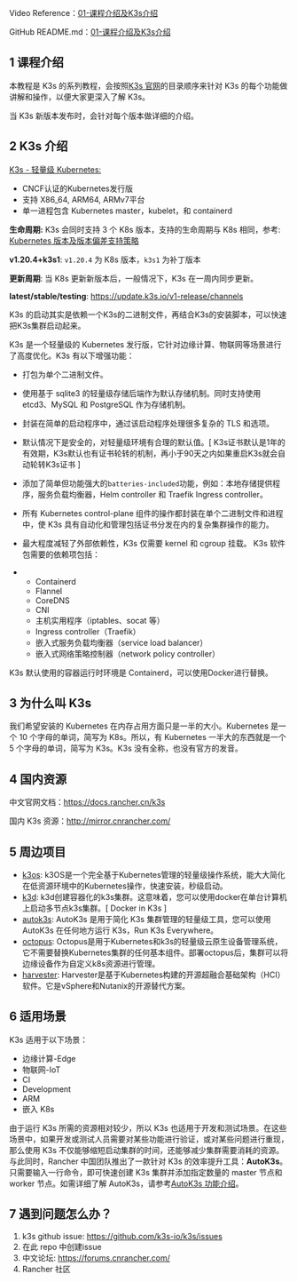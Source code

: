Video Reference：[01-课程介绍及K3s介绍](https://www.bilibili.com/video/BV1yR4y1g7Ud/?spm_id_from=333.1007.top_right_bar_window_history.content.click&vd_source=9560c118fae1db9638f05a6ba2527085)

GitHub README.md：[01-课程介绍及K3s介绍](https://github.com/kingsd041/k3s-tutorial/blob/main/01-课程介绍及K3s介绍/README.md)

## 1 课程介绍

本教程是 K3s 的系列教程，会按照[K3s 官网](https://docs.rancher.cn/k3s/)的目录顺序来针对 K3s 的每个功能做讲解和操作，以便大家更深入了解 K3s。

当 K3s 新版本发布时，会针对每个版本做详细的介绍。

## 2 K3s 介绍

[K3s - 轻量级 Kubernetes:](https://docs.rancher.cn/docs/k3s/_index)

- CNCF认证的Kubernetes发行版
- 支持 X86_64, ARM64, ARMv7平台
- 单一进程包含 Kubernetes master，kubelet，和 containerd

**生命周期:** K3s 会同时支持 3 个 K8s 版本，支持的生命周期与 K8s 相同，参考: [Kubernetes 版本及版本偏差支持策略](https://kubernetes.io/zh/docs/setup/release/version-skew-policy/)

**v1.20.4+k3s1**: `v1.20.4` 为 K8s 版本，`k3s1` 为补丁版本

**更新周期**: 当 K8s 更新新版本后，一般情况下，K3s 在一周内同步更新。

**latest/stable/testing**: https://update.k3s.io/v1-release/channels

K3s 的启动其实是依赖一个K3s的二进制文件，再结合K3s的安装脚本，可以快速把K3s集群启动起来。

K3s 是一个轻量级的 Kubernetes 发行版，它针对边缘计算、物联网等场景进行了高度优化。K3s 有以下增强功能：

- 打包为单个二进制文件。
- 使用基于 sqlite3 的轻量级存储后端作为默认存储机制。同时支持使用 etcd3、MySQL 和 PostgreSQL 作为存储机制。
- 封装在简单的启动程序中，通过该启动程序处理很多复杂的 TLS 和选项。
- 默认情况下是安全的，对轻量级环境有合理的默认值。[ K3s证书默认是1年的有效期，K3s默认也有证书轮转的机制，再小于90天之内如果重启K3s就会自动轮转K3s证书 ]
- 添加了简单但功能强大的`batteries-included`功能，例如：本地存储提供程序，服务负载均衡器，Helm controller 和 Traefik Ingress controller。
- 所有 Kubernetes control-plane 组件的操作都封装在单个二进制文件和进程中，使 K3s 具有自动化和管理包括证书分发在内的复杂集群操作的能力。
- 最大程度减轻了外部依赖性，K3s 仅需要 kernel 和 cgroup 挂载。 K3s 软件包需要的依赖项包括：

- - Containerd
  - Flannel
  - CoreDNS
  - CNI
  - 主机实用程序（iptables、socat 等）
  - Ingress controller（Traefik）
  - 嵌入式服务负载均衡器（service load balancer）
  - 嵌入式网络策略控制器（network policy controller）

K3s 默认使用的容器运行时环境是 Containerd，可以使用Docker进行替换。

## 3 为什么叫 K3s

我们希望安装的 Kubernetes 在内存占用方面只是一半的大小。Kubernetes 是一个 10 个字母的单词，简写为 K8s。所以，有 Kubernetes 一半大的东西就是一个 5 个字母的单词，简写为 K3s。K3s 没有全称，也没有官方的发音。

## 4 国内资源

中文官网文档：https://docs.rancher.cn/k3s

国内 K3s 资源：http://mirror.cnrancher.com/

## 5 周边项目

- [k3os](https://github.com/rancher/k3os): k3OS是一个完全基于Kubernetes管理的轻量级操作系统，能大大简化在低资源环境中的Kubernetes操作，快速安装，秒级启动。
- [k3d](https://github.com/rancher/k3d): k3d创建容器化的k3s集群。这意味着，您可以使用docker在单台计算机上启动多节点k3s集群。[ Docker in K3s ]
- [autok3s](https://github.com/cnrancher/autok3s): AutoK3s 是用于简化 K3s 集群管理的轻量级工具，您可以使用 AutoK3s 在任何地方运行 K3s，Run K3s Everywhere。
- [octopus](https://github.com/cnrancher/octopus): Octopus是用于Kubernetes和k3s的轻量级云原生设备管理系统，它不需要替换Kubernetes集群的任何基本组件。部署octopus后，集群可以将边缘设备作为自定义k8s资源进行管理。
- [harvester](https://github.com/rancher/harvester): Harvester是基于Kubernetes构建的开源超融合基础架构（HCI）软件。它是vSphere和Nutanix的开源替代方案。

## 6 适用场景

K3s 适用于以下场景：

- 边缘计算-Edge
- 物联网-IoT
- CI
- Development
- ARM
- 嵌入 K8s

由于运行 K3s 所需的资源相对较少，所以 K3s 也适用于开发和测试场景。在这些场景中，如果开发或测试人员需要对某些功能进行验证，或对某些问题进行重现，那么使用 K3s 不仅能够缩短启动集群的时间，还能够减少集群需要消耗的资源。与此同时，Rancher 中国团队推出了一款针对 K3s 的效率提升工具：**AutoK3s**。只需要输入一行命令，即可快速创建 K3s 集群并添加指定数量的 master 节点和 worker 节点。如需详细了解 AutoK3s，请参考[AutoK3s 功能介绍](https://docs.rancher.cn/docs/k3s/autok3s/_index)。

## 7 遇到问题怎么办？

1. k3s github issue: https://github.com/k3s-io/k3s/issues
2. 在此 repo 中创建issue
3. 中文论坛: https://forums.cnrancher.com/
4. Rancher 社区